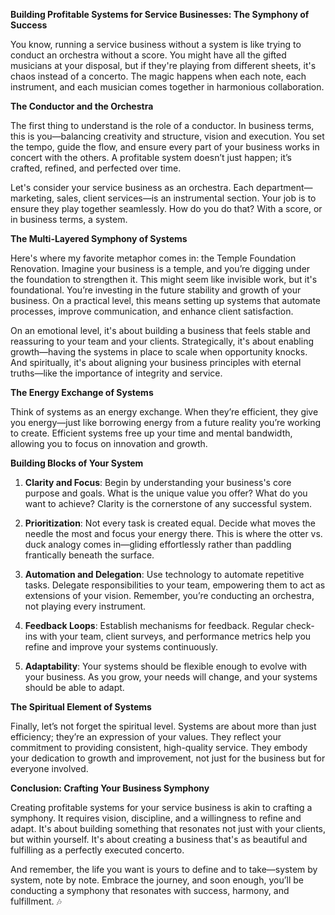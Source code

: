 **Building Profitable Systems for Service Businesses: The Symphony of Success**

You know, running a service business without a system is like trying to conduct an orchestra without a score. You might have all the gifted musicians at your disposal, but if they're playing from different sheets, it's chaos instead of a concerto. The magic happens when each note, each instrument, and each musician comes together in harmonious collaboration.

**The Conductor and the Orchestra**

The first thing to understand is the role of a conductor. In business terms, this is you—balancing creativity and structure, vision and execution. You set the tempo, guide the flow, and ensure every part of your business works in concert with the others. A profitable system doesn’t just happen; it’s crafted, refined, and perfected over time.

Let's consider your service business as an orchestra. Each department—marketing, sales, client services—is an instrumental section. Your job is to ensure they play together seamlessly. How do you do that? With a score, or in business terms, a system.

**The Multi-Layered Symphony of Systems**

Here's where my favorite metaphor comes in: the Temple Foundation Renovation. Imagine your business is a temple, and you’re digging under the foundation to strengthen it. This might seem like invisible work, but it's foundational. You’re investing in the future stability and growth of your business. On a practical level, this means setting up systems that automate processes, improve communication, and enhance client satisfaction.

On an emotional level, it's about building a business that feels stable and reassuring to your team and your clients. Strategically, it's about enabling growth—having the systems in place to scale when opportunity knocks. And spiritually, it's about aligning your business principles with eternal truths—like the importance of integrity and service.

**The Energy Exchange of Systems**

Think of systems as an energy exchange. When they’re efficient, they give you energy—just like borrowing energy from a future reality you’re working to create. Efficient systems free up your time and mental bandwidth, allowing you to focus on innovation and growth.

**Building Blocks of Your System**

1. **Clarity and Focus**: Begin by understanding your business's core purpose and goals. What is the unique value you offer? What do you want to achieve? Clarity is the cornerstone of any successful system.

2. **Prioritization**: Not every task is created equal. Decide what moves the needle the most and focus your energy there. This is where the otter vs. duck analogy comes in—gliding effortlessly rather than paddling frantically beneath the surface.

3. **Automation and Delegation**: Use technology to automate repetitive tasks. Delegate responsibilities to your team, empowering them to act as extensions of your vision. Remember, you’re conducting an orchestra, not playing every instrument.

4. **Feedback Loops**: Establish mechanisms for feedback. Regular check-ins with your team, client surveys, and performance metrics help you refine and improve your systems continuously.

5. **Adaptability**: Your systems should be flexible enough to evolve with your business. As you grow, your needs will change, and your systems should be able to adapt.

**The Spiritual Element of Systems**

Finally, let’s not forget the spiritual level. Systems are about more than just efficiency; they’re an expression of your values. They reflect your commitment to providing consistent, high-quality service. They embody your dedication to growth and improvement, not just for the business but for everyone involved.

**Conclusion: Crafting Your Business Symphony**

Creating profitable systems for your service business is akin to crafting a symphony. It requires vision, discipline, and a willingness to refine and adapt. It's about building something that resonates not just with your clients, but within yourself. It's about creating a business that's as beautiful and fulfilling as a perfectly executed concerto.

And remember, the life you want is yours to define and to take—system by system, note by note. Embrace the journey, and soon enough, you’ll be conducting a symphony that resonates with success, harmony, and fulfillment. 🎶